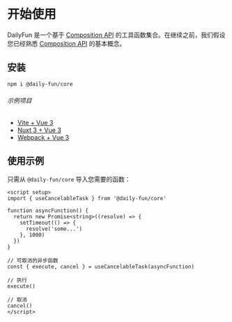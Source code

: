 # 开始使用

DailyFun 是一个基于 [Composition API](https://vuejs.org/guide/extras/composition-api-faq.html) 的工具函数集合。在继续之前，我们假设您已经熟悉 [Composition API](https://vuejs.org/guide/extras/composition-api-faq.html) 的基本概念。

## 安装

```bash
npm i @daily-fun/core
```

###### 示例项目

- [Vite + Vue 3](https://github.com/vueuse/vueuse-vite-starter)
- [Nuxt 3 + Vue 3](https://github.com/antfu/vitesse-nuxt3)
- [Webpack + Vue 3](https://github.com/vueuse/vueuse-vue3-example)

## 使用示例

只需从 `@daily-fun/core` 导入您需要的函数：

```vue twoslash
<script setup>
import { useCancelableTask } from '@daily-fun/core'

function asyncFunction() {
  return new Promise<string>((resolve) => {
    setTimeout(() => {
      resolve('some...')
    }, 1000)
  })
}

// 可取消的异步函数
const { execute, cancel } = useCancelableTask(asyncFunction)

// 执行
execute()

// 取消
cancel()
</script>
```
